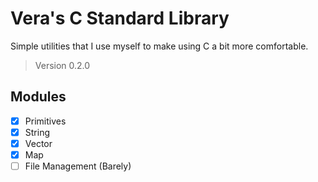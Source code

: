 # Vera's C Standard Library

Simple utilities that I use myself to make using C a bit more comfortable.

> Version 0.2.0

## Modules

- [X] Primitives
- [X] String 
- [X] Vector
- [X] Map
- [ ] File Management (Barely)
